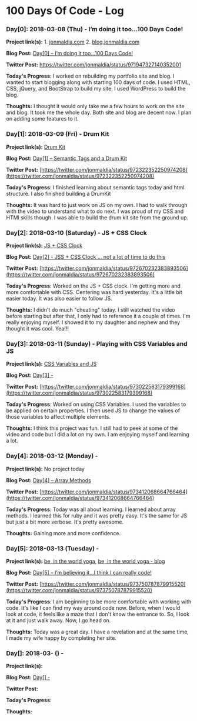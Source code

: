 # 100 Days Of Code - Log

### Day[0]: 2018-03-08 (Thu) - I’m doing it too…100 Days Code!

**Project link(s):** 1. [jonmaldia.com](https://www.jonmaldia.com) 2. [blog.jonmaldia.com](https://blog.jonmaldia.com)

**Blog Post:** [Day[0] – I’m doing it too…100 Days Code!
](https://blog.jonmaldia.com/2018/03/08/100daysofcode/)

**Twitter Post:** [https://twitter.com/jonmaldia/status/971947327140352001
](https://twitter.com/jonmaldia/status/971947327140352001)

**Today's Progress**: I worked on rebuilding my portfolio site and blog. I wanted to start blogging along with starting 100 days of code. I used HTML, CSS, jQuery, and BootStrap to build my site. I used WordPress to build the blog. 

**Thoughts:** I thought it would only take me a few hours to work on the site and blog. It took me the whole day. Both site and blog are decent now. I plan on adding some features to it. 



### Day[1]: 2018-03-09 (Fri) - Drum Kit

**Project link(s):** [Drum Kit](http://jonmaldia.com/drumkit/ )

**Blog Post:** [Day[1] – Semantic Tags and a Drum Kit
](https://blog.jonmaldia.com/2018/03/09/day-1-drumkit/)

**Twitter Post:** [https://twitter.com/jonmaldia/status/972322352250974208](https://twitter.com/jonmaldia/status/972322352250974208)

**Today's Progress**: I finished learning about semantic tags today and html structure. I also finished building a DrumKit

**Thoughts:** It was hard to just work on JS on my own. I had to walk through with the video to understand what to do next. I was proud of my CSS and HTMl skills though. I was able to build the drum kit site from the ground up. 



### Day[2]: 2018-03-10 (Saturday) - JS + CSS Clock

**Project link(s):** [JS + CSS Clock](http://jonmaldia.com/jscssclock/ )

**Blog Post:** [Day[2] - JSS + CSS Clock ... not a lot of time to do this](https://blog.jonmaldia.com/2018/03/11/day2-jss-css-clock-not-a-lot-of-time-to-this/)

**Twitter Post:** [https://twitter.com/jonmaldia/status/972670232383893506](https://twitter.com/jonmaldia/status/972670232383893506)

**Today's Progress**: Worked on the JS + CSS clock. I'm getting more and more comfortable with CSS. Centering was hard yesterday. It's a little bit easier today. It was also easier to follow JS. 

**Thoughts:** I didn't do much "cheating" today. I still watched the video before starting but after that, I only had to reference it a couple of times. I'm really enjoying myself. I showed it to my daughter and nephew and they thought it was cool. Yea!!!



### Day[3]: 2018-03-11 (Sunday) - Playing with CSS Variables and JS

**Project link(s):** [CSS Variables and JS](http://jonmaldia.com/cssvariableswithjs/ )

**Blog Post:** [Day[3] - ](https://blog.jonmaldia.com/2018/03/12/day3-css-variables-with-javascript-to-change-properties/)

**Twitter Post:** [https://twitter.com/jonmaldia/status/973022583179399168](https://twitter.com/jonmaldia/status/973022583179399168)

**Today's Progress**: Worked on using CSS Variables. I used the variables to be applied on certain properties. I then used JS to change the values of those variables to affect multiple elements. 

**Thoughts:** I think this project was fun. I still had to peek at some of the video and code but I did a lot on my own. I am enjoying myself and learning a lot. 



### Day[4]: 2018-03-12 (Monday) - 

**Project link(s):** No project today

**Blog Post:** [Day[4] – Array Methods
](https://blog.jonmaldia.com/2018/03/13/day4-array-methods/)

**Twitter Post:** [https://twitter.com/jonmaldia/status/973412068664766464](https://twitter.com/jonmaldia/status/973412068664766464)

**Today's Progress**: Today was all about learning. I learned about array methods. I learned this for ruby and it was pretty easy. It's the same for JS but just a bit more verbose. It's pretty awesome. 

**Thoughts:** Gaining more and more confidence. 



### Day[5]: 2018-03-13 (Tuesday) - 

**Project link(s):** [be, in the world yoga](beintheworldyoga.com), [be, in the world yoga - blog](blog.beintheworldyoga.com)

**Blog Post:** [Day[5] – I’m believing it…I think I can really code!](https://blog.jonmaldia.com/2018/03/14/day5-im-believing-it/)

**Twitter Post:** [https://twitter.com/jonmaldia/status/973750787879915520](https://twitter.com/jonmaldia/status/973750787879915520)

**Today's Progress**: I am beginning to be more comfortable with working with code. It's like I can find my way around code now. Before, when I would look at code, it feels like a maze that I don't know the entrance to. So, I look at it and just walk away. Now, I go head on. 

**Thoughts:** Today was a great day. I have a revelation and at the same time, I made my wife happy by completing her site. 



### Day[]: 2018-03- () - 

**Project link(s):** []()

**Blog Post:** [Day[] - ]()

**Twitter Post:** []()

**Today's Progress**: 

**Thoughts:** 